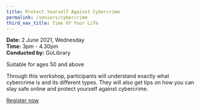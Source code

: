 ```yaml
---
title: Protect Yourself Against Cybercrime
permalink: /seniors/cybercrime
third_nav_title: Time Of Your Life
---
```

**Date:** 2 June 2021, Wednesday  
**Time:** 3pm - 4.30pm  
**Conducted by:** GoLibrary

Suitable for ages 50 and above

Through this workshop, participants will understand exactly what cybercrime is and its different types. They will also get tips on how you can stay safe online and protect yourself against cybercrime.


[Register now](https://www.eventbrite.sg/e/protect-yourself-against-cybercrime-time-of-your-life-x-future-of-work-registration-154496022763?aff=ebdsoporgprofile)